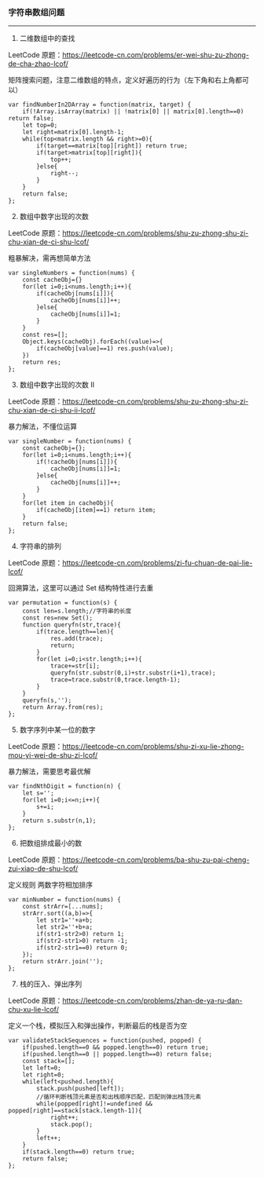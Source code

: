 ### 字符串数组问题

---

1. 二维数组中的查找

LeetCode 原题：https://leetcode-cn.com/problems/er-wei-shu-zu-zhong-de-cha-zhao-lcof/

矩阵搜索问题，注意二维数组的特点，定义好遍历的行为（左下角和右上角都可以）

```
var findNumberIn2DArray = function(matrix, target) {
    if(!Array.isArray(matrix) || !matrix[0] || matrix[0].length==0) return false;
    let top=0;
    let right=matrix[0].length-1;
    while(top<matrix.length && right>=0){
        if(target==matrix[top][right]) return true;
        if(target>matrix[top][right]){
            top++;
        }else{
            right--;
        }
    }
    return false;
};
```

2.  数组中数字出现的次数

LeetCode 原题：https://leetcode-cn.com/problems/shu-zu-zhong-shu-zi-chu-xian-de-ci-shu-lcof/

粗暴解决，需再想简单方法

```
var singleNumbers = function(nums) {
    const cacheObj={}
    for(let i=0;i<nums.length;i++){
        if(cacheObj[nums[i]]){
            cacheObj[nums[i]]++;
        }else{
            cacheObj[nums[i]]=1;
        }
    }
    const res=[];
    Object.keys(cacheObj).forEach((value)=>{
        if(cacheObj[value]==1) res.push(value);
    })
    return res;
};
```

3. 数组中数字出现的次数 II

LeetCode 原题：https://leetcode-cn.com/problems/shu-zu-zhong-shu-zi-chu-xian-de-ci-shu-ii-lcof/

暴力解法，不懂位运算

```
var singleNumber = function(nums) {
    const cacheObj={};
    for(let i=0;i<nums.length;i++){
        if(!cacheObj[nums[i]]){
            cacheObj[nums[i]]=1;
        }else{
            cacheObj[nums[i]]++;
        }
    }
    for(let item in cacheObj){
        if(cacheObj[item]==1) return item;
    }
    return false;
};
```

4.  字符串的排列

LeetCode 原题：https://leetcode-cn.com/problems/zi-fu-chuan-de-pai-lie-lcof/

回溯算法，这里可以通过 Set 结构特性进行去重

```
var permutation = function(s) {
    const len=s.length;//字符串的长度
    const res=new Set();
    function queryfn(str,trace){
        if(trace.length==len){
            res.add(trace);
            return;
        }
        for(let i=0;i<str.length;i++){
            trace+=str[i];
            queryfn(str.substr(0,i)+str.substr(i+1),trace);
            trace=trace.substr(0,trace.length-1);
        }
    }
    queryfn(s,'');
    return Array.from(res);
};
```

5. 数字序列中某一位的数字

LeetCode 原题：https://leetcode-cn.com/problems/shu-zi-xu-lie-zhong-mou-yi-wei-de-shu-zi-lcof/

暴力解法，需要思考最优解

```
var findNthDigit = function(n) {
    let s='';
    for(let i=0;i<=n;i++){
        s+=i;
    }
    return s.substr(n,1);
};
```

6. 把数组排成最小的数

LeetCode 原题：https://leetcode-cn.com/problems/ba-shu-zu-pai-cheng-zui-xiao-de-shu-lcof/

定义规则 两数字符相加排序

```
var minNumber = function(nums) {
    const strArr=[...nums];
    strArr.sort((a,b)=>{
        let str1=''+a+b;
        let str2=''+b+a;
        if(str1-str2>0) return 1;
        if(str2-str1>0) return -1;
        if(str2-str1==0) return 0;
    });
    return strArr.join('');
};
```

7.  栈的压入、弹出序列

LeetCode 原题：https://leetcode-cn.com/problems/zhan-de-ya-ru-dan-chu-xu-lie-lcof/

定义一个栈，模拟压入和弹出操作，判断最后的栈是否为空

```
var validateStackSequences = function(pushed, popped) {
    if(pushed.length==0 && popped.length==0) return true;
    if(pushed.length==0 || popped.length==0) return false;
    const stack=[];
    let left=0;
    let right=0;
    while(left<pushed.length){
        stack.push(pushed[left]);
        //循环判断栈顶元素是否和出栈顺序匹配，匹配则弹出栈顶元素
        while(popped[right]!=undefined && popped[right]==stack[stack.length-1]){
            right++;
            stack.pop();
        }
        left++;
    }
    if(stack.length==0) return true;
    return false;
};
```
